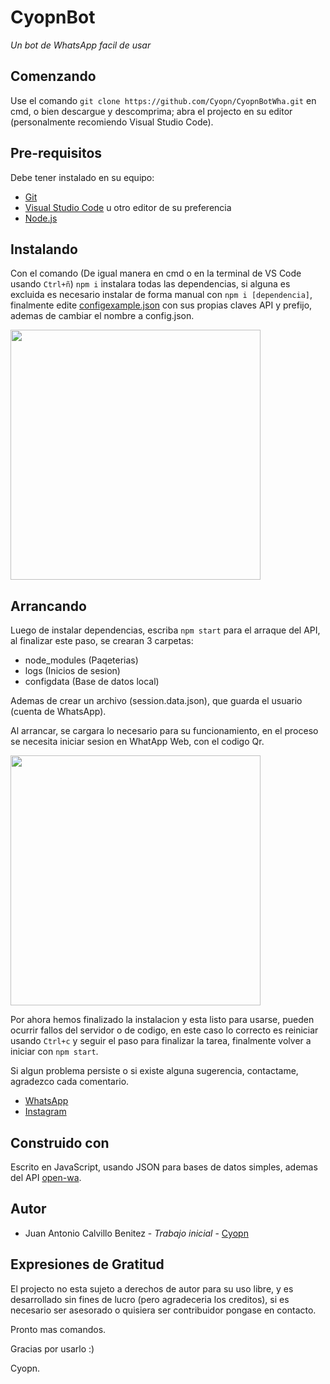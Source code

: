 # CyopnBot
_Un bot de WhatsApp facil de usar_

## Comenzando
Use el comando `git clone https://github.com/Cyopn/CyopnBotWha.git` en cmd, o bien descargue y descomprima; abra el projecto en su editor (personalmente recomiendo Visual Studio Code).

## Pre-requisitos
Debe tener instalado en su equipo:

- [Git](https://git-scm.com/downloads)
- [Visual Studio Code](https://code.visualstudio.com/) u otro editor de su preferencia
- [Node.js](https://nodejs.org/en/)

## Instalando
Con el comando (De igual manera en cmd o en la terminal de VS Code usando `Ctrl+ñ`) `npm i` instalara todas las dependencias, si alguna es excluida es necesario instalar de forma manual con `npm i [dependencia]`, finalmente edite [configexample.json](https://github.com/Cyopn/CyopnBotWha/blob/master/configexample.json) con sus propias claves API y prefijo, ademas de cambiar el nombre a config.json.

<img
    src="https://i.imgur.com/VA1TGI0.png" height="400px">

## Arrancando
Luego de instalar dependencias, escriba `npm start` para el arraque del API, al finalizar este paso, se crearan 3 carpetas:
- node_modules (Paqeterias)
- logs (Inicios de sesion)
- configdata (Base de datos local)

Ademas de crear un archivo (session.data.json), que guarda el usuario (cuenta de WhatsApp).
  
Al arrancar, se cargara lo necesario para su funcionamiento, en el proceso se necesita iniciar sesion en WhatApp Web, con el codigo Qr.

<img
    src="https://i.imgur.com/MDtfC1v.png" height="400px">

Por ahora hemos finalizado la instalacion y esta listo para usarse, pueden ocurrir fallos del servidor o de codigo, en este caso lo correcto es reiniciar usando `Ctrl+c` y seguir el paso para finalizar la tarea, finalmente volver a iniciar con `npm start`.
  
Si algun problema persiste o si existe alguna sugerencia, contactame, agradezco cada comentario.
- [WhatsApp](https://wa.me/+52562712778)
- [Instagram](https://instagram.com/Cyopn_)

## Construido con
Escrito en JavaScript, usando JSON para bases de datos simples, ademas del API [open-wa](https://github.com/open-wa).

## Autor
- Juan Antonio Calvillo Benitez - _Trabajo inicial_ - [Cyopn](https://github.com/Cyopn/)

## Expresiones de Gratitud
El projecto no esta sujeto a derechos de autor para su uso libre, y es desarrollado sin fines de lucro (pero agradeceria los creditos), si es necesario ser asesorado o quisiera ser contribuidor pongase en contacto.
  
Pronto mas comandos.

Gracias por usarlo :)

Cyopn.